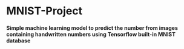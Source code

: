 # MNIST-Project      
#### Simple machine learning model to predict the number from images containing handwritten numbers using Tensorflow built-in MNIST database


